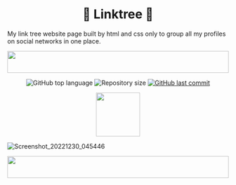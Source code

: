 <h1 align="center">🌲 Linktree  🌲</h1>

My link tree website page built by html and css only to group all my profiles on social networks in one place.

<img src="https://i.imgur.com/dBaSKWF.gif" height="50" width="100%">

<p align="center">
  <img alt="GitHub top language" src="https://img.shields.io/github/languages/top/lironmiz/Link-Tree?color=04D361&labelColor=000000">
  
 <img alt="Repository size" src="https://img.shields.io/github/repo-size/lironmiz/Link-Tree?color=04D361&labelColor=000000">
  
  <a href="https://github.com/lironmiz/Link-Tree/commits/master">
    <img alt="GitHub last commit" src="https://img.shields.io/github/last-commit/lironmiz/Link-Tree?color=04D361&labelColor=000000">
  </a>
</p>
  
<!--🐱CAT-->
<p align="center">
<img src="https://media.giphy.com/media/WUlplcMpOCEmTGBtBW/giphy.gif" width="100">

![Screenshot_20221230_045446](https://user-images.githubusercontent.com/91504420/210029807-7f82e966-b1c5-4338-96b9-e6744a7e14e4.png)

<!--📏LINE-->
<img src="https://i.imgur.com/dBaSKWF.gif" height="50" width="100%">


